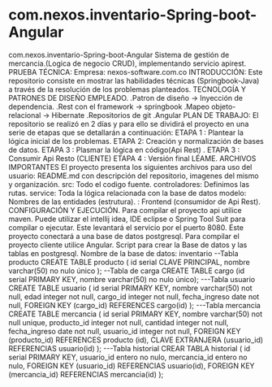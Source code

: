 # com.nexos.inventario-Spring-boot-Angular
com.nexos.inventario-Spring-boot-Angular Sistema de gestión de mercancia.(Logica de negocio CRUD), implementando servicio apirest. PRUEBA TÉCNICA: Empresa: nexos-software.com.co INTRODUCCIÓN: Este repositorio consiste en mostrar las habilidades técnicas (Springbook-Java) a través de la resolución de los problemas planteados. TECNOLOGÍA Y PATRONES DE DISEÑO EMPLEADO. .Patron de diseño -> Inyección de dependencia. .Rest con el framework -> springbook .Mapeo objeto-relacional -> Hibernate .Repositorios de git .Angular PLAN DE TRABAJO: El repositorio se realizó en 2 días y para ello se dividirá el proyecto en una serie de etapas que se detallarán a continuación: ETAPA 1 : Plantear la lógica inicial de los problemas. ETAPA 2: Creación y normalización de bases de datos. ETAPA 3 : Plasmar la lógica en código(Api Rest) . ETAPA 3 : Consumir Api Resto (CLIENTE) ETAPA 4 : Versión final LÉAME. ARCHIVOS IMPORTANTES El proyecto presenta los siguientes archivos para uso del usuario: README.md con descripción del repositorio, imagenes del mismo y organización. src: Todo el codigo fuente. controladores: Definimos las rutas. service: Toda la lógica relacionada con la base de datos modelo: Nombres de las entidades (estrutura). : Frontend (consumidor de Api Rest). CONFIGURACIÓN Y EJECUCIÓN. Para compilar el proyecto api utilice maven. Puede utilizar el intellij idea, IDE eclipse o Spring Tool Suit para compilar o ejecutar. Este levantará el servicio por el puerto 8080. Este proyecto conectará a una base de datos postgresql. Para compilar el proyecto cliente utilice Angular. Script para crear la Base de datos y las tablas en postgresql. Nombre de la base de datos: inventario   --Tabla producto CREATE TABLE producto ( id serial CLAVE PRINCIPAL, nombre varchar(50) no nulo único ); --Tabla de carga CREATE TABLE cargo (id serial PRIMARY KEY, nombre varchar(50) no nulo único); ---Tabla usuario CREATE TABLE usuario ( id serial PRIMARY KEY, nombre varchar(50) not null, edad integer not null, cargo_id integer not null, fecha_ingreso date not null, FOREIGN KEY (cargo_id) REFERENCES cargo(id) ); ---Tabla mercancia CREATE TABLE mercancia ( id serial PRIMARY KEY, nombre varchar(50) not null unique, producto_id integer not null, cantidad integer not null, fecha_ingreso date not null, usuario_id integer not null, FOREIGN KEY (producto_id) REFERENCES producto (id), CLAVE EXTRANJERA (usuario_id) REFERENCIAS usuario(id) ); ---Tabla historial CREAR TABLA historial ( id serial PRIMARY KEY, usuario_id entero no nulo, mercancia_id entero no nulo, FOREIGN KEY (usuario_id) REFERENCIAS usuario(id), FOREIGN KEY (mercancia_id) REFERENCIAS mercancia(id) );
